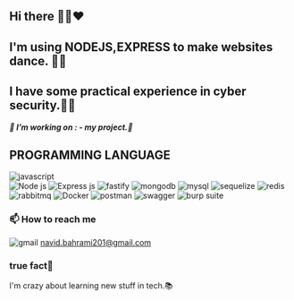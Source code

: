 ## Hi there 🙋‍♂️❤

## I'm using NODEJS,EXPRESS to make websites dance. 🕺🏽
## I have some practical experience in cyber security.🐱‍👤



***🔭 I’m working on : - my project.👀***

## PROGRAMMING LANGUAGE
<div display="flex">
<img src="https://img.shields.io/badge/JavaScript-323330?style=for-the-badge&logo=javascript&logoColor=F7DF1E" alt="javascript"/>
</div>
<div display="flex">
  <img src="https://img.shields.io/badge/Node%20js-339933?style=for-the-badge&logo=nodedotjs&logoColor=white" alt="Node js"/>
  <img src="https://img.shields.io/badge/Express%20js-000000?style=for-the-badge&logo=express&logoColor=white" alt="Express js"/>
  <img src="https://img.shields.io/badge/fastify-202020?style=for-the-badge&logo=fastify&logoColor=white" alt="fastify"/>
  <img src="https://img.shields.io/badge/MongoDB-4EA94B?style=for-the-badge&logo=mongodb&logoColor=white" alt="mongodb"/>
  <img src="https://img.shields.io/badge/MySQL-005C84?style=for-the-badge&logo=mysql&logoColor=white" alt="mysql"/>
  <img src="https://img.shields.io/badge/Sequelize-52B0E7?style=for-the-badge&logo=Sequelize&logoColor=white" alt="sequelize"/>
  <img src="https://img.shields.io/badge/redis-CC0000.svg?&style=for-the-badge&logo=redis&logoColor=white" alt="redis"/>
  <img src="https://img.shields.io/badge/rabbitmq-%23FF6600.svg?&style=for-the-badge&logo=rabbitmq&logoColor=white" alt="rabbitmq"/>
  <img src="https://img.shields.io/badge/Docker-2CA5E0?style=for-the-badge&logo=docker&logoColor=white" alt="Docker"/>
  <img src="https://img.shields.io/badge/Postman-FF6C37?style=for-the-badge&logo=Postman&logoColor=white" alt="postman"/>
  <img src="https://img.shields.io/badge/Swagger-85EA2D?style=for-the-badge&logo=Swagger&logoColor=white" alt="swagger"/>
  <img src="https://img.shields.io/badge/burpsuite-FF6633?style=for-the-badge&logo=burpsuite&logoColor=white" alt="burp suite"/>
</div>


### 📫 How to reach me
<img src="https://img.shields.io/badge/Gmail-D14836?style=for-the-badge&logo=gmail&logoColor=white" alt="gmail"/>  navid.bahrami201@gmail.com

### true fact📍

I'm crazy about learning new stuff in tech.📚

